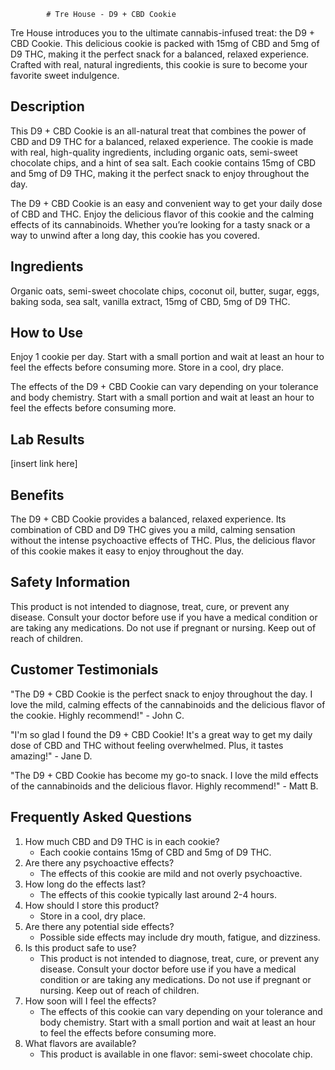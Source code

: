 
            # Tre House - D9 + CBD Cookie

Tre House introduces you to the ultimate cannabis-infused treat: the D9 + CBD Cookie. This delicious cookie is packed with 15mg of CBD and 5mg of D9 THC, making it the perfect snack for a balanced, relaxed experience. Crafted with real, natural ingredients, this cookie is sure to become your favorite sweet indulgence.

## Description
This D9 + CBD Cookie is an all-natural treat that combines the power of CBD and D9 THC for a balanced, relaxed experience. The cookie is made with real, high-quality ingredients, including organic oats, semi-sweet chocolate chips, and a hint of sea salt. Each cookie contains 15mg of CBD and 5mg of D9 THC, making it the perfect snack to enjoy throughout the day.

The D9 + CBD Cookie is an easy and convenient way to get your daily dose of CBD and THC. Enjoy the delicious flavor of this cookie and the calming effects of its cannabinoids. Whether you’re looking for a tasty snack or a way to unwind after a long day, this cookie has you covered.

## Ingredients
Organic oats, semi-sweet chocolate chips, coconut oil, butter, sugar, eggs, baking soda, sea salt, vanilla extract, 15mg of CBD, 5mg of D9 THC.

## How to Use
Enjoy 1 cookie per day. Start with a small portion and wait at least an hour to feel the effects before consuming more. Store in a cool, dry place.

The effects of the D9 + CBD Cookie can vary depending on your tolerance and body chemistry. Start with a small portion and wait at least an hour to feel the effects before consuming more.

## Lab Results
[insert link here]

## Benefits
The D9 + CBD Cookie provides a balanced, relaxed experience. Its combination of CBD and D9 THC gives you a mild, calming sensation without the intense psychoactive effects of THC. Plus, the delicious flavor of this cookie makes it easy to enjoy throughout the day.

## Safety Information
This product is not intended to diagnose, treat, cure, or prevent any disease. Consult your doctor before use if you have a medical condition or are taking any medications. Do not use if pregnant or nursing. Keep out of reach of children.

## Customer Testimonials
"The D9 + CBD Cookie is the perfect snack to enjoy throughout the day. I love the mild, calming effects of the cannabinoids and the delicious flavor of the cookie. Highly recommend!" - John C. 

"I'm so glad I found the D9 + CBD Cookie! It's a great way to get my daily dose of CBD and THC without feeling overwhelmed. Plus, it tastes amazing!" - Jane D.

"The D9 + CBD Cookie has become my go-to snack. I love the mild effects of the cannabinoids and the delicious flavor. Highly recommend!" - Matt B.

## Frequently Asked Questions
1. How much CBD and D9 THC is in each cookie?
    - Each cookie contains 15mg of CBD and 5mg of D9 THC.
2. Are there any psychoactive effects?
    - The effects of this cookie are mild and not overly psychoactive.
3. How long do the effects last?
    - The effects of this cookie typically last around 2-4 hours.
4. How should I store this product?
    - Store in a cool, dry place.
5. Are there any potential side effects?
    - Possible side effects may include dry mouth, fatigue, and dizziness.
6. Is this product safe to use?
    - This product is not intended to diagnose, treat, cure, or prevent any disease. Consult your doctor before use if you have a medical condition or are taking any medications. Do not use if pregnant or nursing. Keep out of reach of children.
7. How soon will I feel the effects?
    - The effects of this cookie can vary depending on your tolerance and body chemistry. Start with a small portion and wait at least an hour to feel the effects before consuming more.
8. What flavors are available?
    - This product is available in one flavor: semi-sweet chocolate chip.